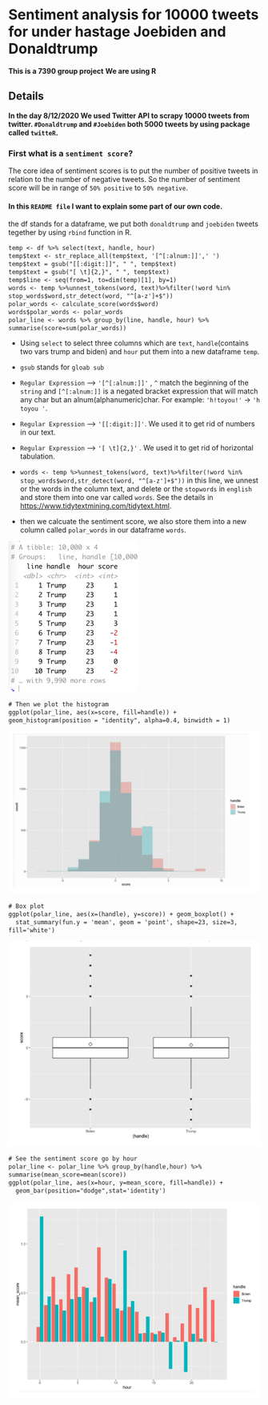 # Sentiment analysis for 10000 tweets for under hastage Joebiden and Donaldtrump
**This is a 7390 group project**
**We are using R**



## Details
**In the day 8/12/2020 We used Twitter API to scrapy 10000 tweets from twitter. `#Donaldtrump` and `#Joebiden` both 5000 tweets by using package called `twitteR`.**


### First what is a `sentiment score`?

The core idea of sentiment scores is to put the number of positive tweets in relation to the number of negative tweets. So the number of sentiment score will be in range of `50% positive` to `50% negative`. 

#### In this `README file` I want to explain some part of our own code.

the df stands for a dataframe, we put both `donaldtrump` and `joebiden` tweets tegether by using `rbind` function in R.

```
temp <- df %>% select(text, handle, hour)
temp$text <- str_replace_all(temp$text, '[^[:alnum:]]',' ')
temp$text = gsub("[[:digit:]]", " ", temp$text)
temp$text = gsub("[ \t]{2,}", " ", temp$text)
temp$line <- seq(from=1, to=dim(temp)[1], by=1)
words <- temp %>%unnest_tokens(word, text)%>%filter(!word %in% stop_words$word,str_detect(word, "^[a-z']+$"))
polar_words <- calculate_score(words$word)
words$polar_words <- polar_words
polar_line <- words %>% group_by(line, handle, hour) %>% summarise(score=sum(polar_words))
```

- Using `select` to select three columns which are `text`, `handle`(contains two vars trump and biden) and `hour` put them into a new dataframe `temp`.

- `gsub` stands for `gloab sub` 

- `Regular Expression` --> `'[^[:alnum:]]'`  , `^` match the beginning of the `string` and `[^[:alnum:]]` is a negated bracket expression that will match any char but an alnum(alphanumeric)char. For example: `'h!toyou!'` -> `'h toyou '`.

- `Regular Expression` --> `'[[:digit:]]'`. We used it to get rid of numbers in our text.

- `Regular Expression` --> `'[ \t]{2,}'` .  We used it to get rid of horizontal tabulation.

- `words <- temp %>%unnest_tokens(word, text)%>%filter(!word %in% stop_words$word,str_detect(word, "^[a-z']+$"))` in this line, we unnest or the words in the column text, and delete or the `stopwords` in `english` and store them into one var called `words`. See the details in https://www.tidytextmining.com/tidytext.html.

- then we calcuate the sentiment score, we also store them into a new column called `polar_words` in our dataframe `words`.

![2.png](fig/2.png)


```
# Then we plot the histogram 
ggplot(polar_line, aes(x=score, fill=handle)) + geom_histogram(position = "identity", alpha=0.4, binwidth = 1)
```

![1.png](fig/1.png)

```
# Box plot
ggplot(polar_line, aes(x=(handle), y=score)) + geom_boxplot() + 
  stat_summary(fun.y = 'mean', geom = 'point', shape=23, size=3, fill='white')
```

![3.png](fig/3.png)



```
# See the sentiment score go by hour
polar_line <- polar_line %>% group_by(handle,hour) %>% summarise(mean_score=mean(score))
ggplot(polar_line, aes(x=hour, y=mean_score, fill=handle)) +
  geom_bar(position="dodge",stat='identity')
```

![4.png](fig/4.png)














